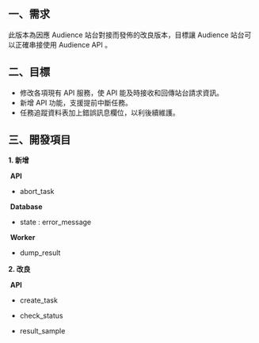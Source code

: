 ## 一、需求

此版本為因應 Audience 站台對接而發佈的改良版本，目標讓 Audience 站台可以正確串接使用 Audience API 。

## 二、目標

+ 修改各項現有 API 服務，使 API 能及時接收和回傳站台請求資訊。
+ 新增 API 功能，支援提前中斷任務。
+ 任務追蹤資料表加上錯誤訊息欄位，以利後續維護。

## 三、開發項目

**1. 新增**

​	**API**

+ abort_task 

​    **Database**

+ state : error_message 

​    **Worker**

+ dump_result 

**2. 改良**

​	**API**

+ create_task

+ check_status

+ result_sample

  

